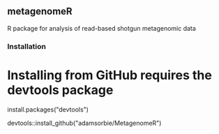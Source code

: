 ## metagenomeR 

R package for analysis of read-based shotgun metagenomic data 

### Installation 

# Installing from GitHub requires the devtools package
install.packages("devtools")

devtools::install_github("adamsorbie/MetagenomeR")
